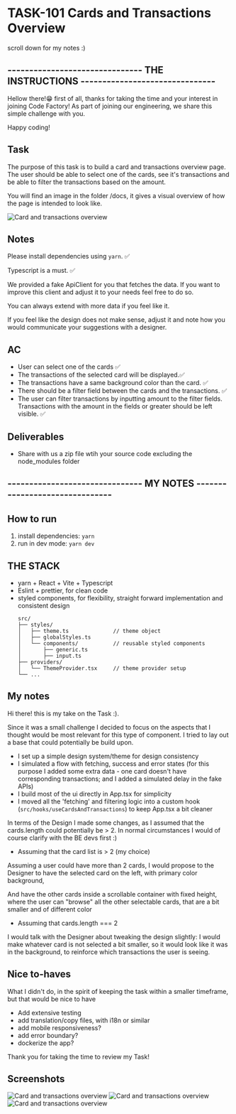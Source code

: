 # TASK-101 Cards and Transactions Overview
scroll down for my notes :)
## ------------------------------- THE INSTRUCTIONS -------------------------------

Hellow there!😁 first of all, thanks for taking the time and your interest in joining Code Factory!
As part of joining our engineering, we share this simple challenge with you.

Happy coding!

## Task

The purpose of this task is to build a card and transactions overview page. The user should be able to select one of the cards, see it's transactions and be able to filter the transactions based on the amount.

You will find an image in the folder /docs, it gives a visual overview of how the page is intended to look like.

![Card and transactions overview](docs/cardTransactionDesigns.png)

## Notes

Please install dependencies using `yarn`. ✅

Typescript is a must. ✅

We provided a fake ApiClient for you that fetches the data. If you want to improve this client and adjust it to your needs feel free to do so.

You can always extend with more data if you feel like it.

If you feel like the design does not make sense, adjust it and note how you would communicate your suggestions with a designer.

## AC

- User can select one of the cards ✅
- The transactions of the selected card will be displayed.✅
- The transactions have a same background color than the card. ✅
- There should be a filter field between the cards and the transactions. ✅
- The user can filter transactions by inputting amount to the filter fields. Transactions with the amount in the fields or greater should be left visible. ✅

## Deliverables

- Share with us a zip file wtih your source code excluding the node_modules folder


## ------------------------------- MY NOTES -------------------------------
## How to run
1. install dependencies: `yarn `
2. run in dev mode: `yarn dev`

## THE STACK
- yarn + React + Vite + Typescript
- Eslint + prettier, for clean code
- styled components, for flexibility, straight forward implementation and consistent design
  ```
  src/
  ├── styles/
  │   ├── theme.ts              // theme object
  │   ├── globalStyles.ts       
  │   └── components/           // reusable styled components
  │       ├── generic.ts
  │       ├── input.ts
  ├── providers/
  │   └── ThemeProvider.tsx     // theme provider setup
  └── ...
  ```

## My notes

Hi there!
this is my take on the Task :).

Since it was a small challenge I decided to focus on the aspects that I thought would be most relevant for this type of component.
I tried to lay out a base that could potentially be build upon.
- I set up a simple design system/theme for design consistency
- I simulated a flow with fetching, success and error states (for this purpose I added some extra data - one card doesn't have corresponding transactions; and I added a simulated delay in the fake APIs)
- I build most of the ui directly in App.tsx for simplicity
- I moved all the 'fetching' and filtering logic into a custom hook (`src/hooks/useCardsAndTransactions`) to keep App.tsx a bit cleaner

In terms of the Design I made some changes, as I assumed that the cards.length could potentially be > 2.
In normal circumstances I would of course clarify with the BE devs first :)

- Assuming that the card list is > 2 (my choice)

Assuming a user could have more than 2 cards, I would propose to the Designer to have the selected card on the left, with primary color background,

And have the other cards inside a scrollable container with fixed height, where the user can "browse" all the other selectable cards,
that are a bit smaller and of different color


- Assuming that cards.length === 2

I would talk with the Designer about tweaking the design slightly:
I would make whatever card is not selected a bit smaller,
so it would look like it was in the background, to reinforce which transactions the user is seeing.



## Nice to-haves
What I didn't do, in the spirit of keeping the task within a smaller timeframe, but that would be nice to have
- Add extensive testing
- add translation/copy files, with i18n or similar
- add mobile responsiveness?
- add error boundary?
- dockerize the app?


Thank you for taking the time to review my Task!

## Screenshots 
![Card and transactions overview](docs/success.png)
![Card and transactions overview](docs/loading.png)
![Card and transactions overview](docs/error.png)

